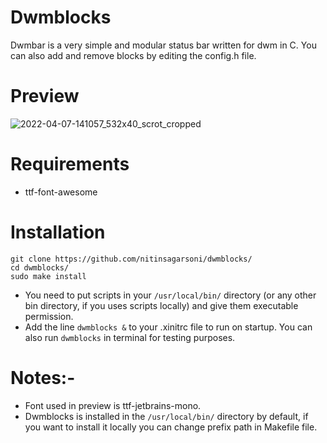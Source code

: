 # Dwmblocks
Dwmbar is a very simple and modular status bar written for dwm in C. You can also add and remove blocks by editing the config.h file.

# Preview
![2022-04-07-141057_532x40_scrot_cropped](https://user-images.githubusercontent.com/82656244/162159059-e5c0ca1d-6e22-4db5-981b-f00a9b5d76e4.jpg)

# Requirements
- ttf-font-awesome

# Installation
```
git clone https://github.com/nitinsagarsoni/dwmblocks/
cd dwmblocks/
sudo make install
```
- You need to put scripts in your ```/usr/local/bin/``` directory (or any other bin directory, if you uses scripts locally) and give them executable permission.
- Add the line ```dwmblocks &``` to your .xinitrc file to run on startup. You can also run ```dwmblocks``` in terminal for testing purposes.

# Notes:-
- Font used in preview is ttf-jetbrains-mono.
- Dwmblocks is installed in the ```/usr/local/bin/``` directory by default, if you want to install it locally you can change prefix path in Makefile file.

